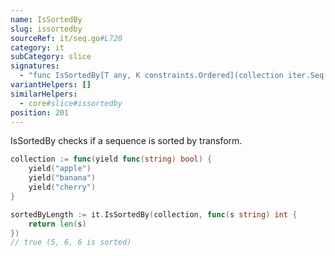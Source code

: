 ```yaml
---
name: IsSortedBy
slug: issortedby
sourceRef: it/seq.go#L720
category: it
subCategory: slice
signatures:
  - "func IsSortedBy[T any, K constraints.Ordered](collection iter.Seq[T], transform func(item T) K) bool"
variantHelpers: []
similarHelpers:
  - core#slice#issortedby
position: 201
---
```


IsSortedBy checks if a sequence is sorted by transform.

```go
collection := func(yield func(string) bool) {
    yield("apple")
    yield("banana")
    yield("cherry")
}

sortedByLength := it.IsSortedBy(collection, func(s string) int {
    return len(s)
})
// true (5, 6, 6 is sorted)
```